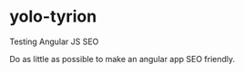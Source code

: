 yolo-tyrion
===========

Testing Angular JS SEO

Do as little as possible to make an angular app SEO friendly.

